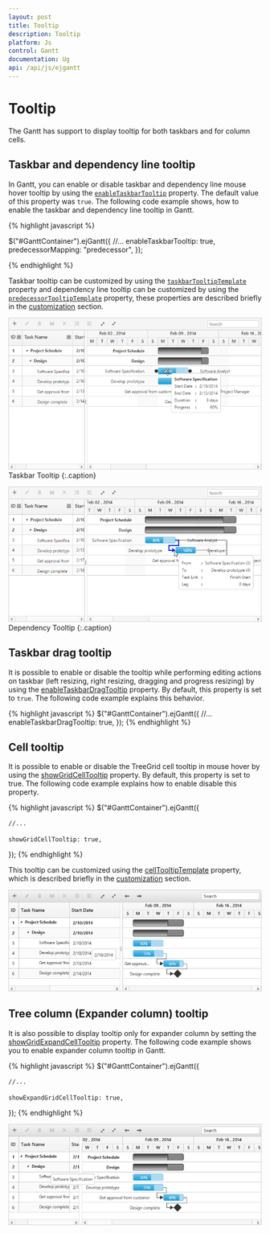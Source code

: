 ```yaml
---
layout: post
title: Tooltip
description: Tooltip
platform: Js
control: Gantt
documentation: Ug
api: /api/js/ejgantt
---
```

# Tooltip

The Gantt has support to display tooltip for both taskbars and for column cells.

## Taskbar and dependency line tooltip

In Gantt, you can enable or disable taskbar and dependency line mouse hover tooltip by using the [`enableTaskbarTooltip`](/api/js/ejgantt#members:enabletaskbartooltip) property. The default value of this property was `true`. The following code example shows, how to enable the taskbar and dependency line tooltip in Gantt.

{% highlight javascript %}

$("#GanttContainer").ejGantt({
    //...
    enableTaskbarTooltip: true,
    predecessorMapping: "predecessor",
});

{% endhighlight %}

Taskbar tooltip can be customized by using the [`taskbarTooltipTemplate`](/api/js/ejgantt#members:taskbartooltiptemplate) property and  dependency line tooltip can be customized by using the [`predecessorTooltipTemplate`](/api/js/ejgantt#members:predecessortooltiptemplate) property, these properties are described briefly in the [customization](/js/gantt/customizations) section.

![](/js/Gantt/Tooltip_images/Tooltip_img3.png)
Taskbar Tooltip
{:.caption}

![](/js/Gantt/Tooltip_images/Tooltip_img4.png)
Dependency Tooltip
{:.caption}

## Taskbar drag tooltip

It is possible to enable or disable the tooltip while performing editing actions on taskbar (left resizing, right resizing, dragging and progress resizing) by using the [enableTaskbarDragTooltip](/api/js/ejgantt#members:enabletaskbardragtooltip) property. By default, this property is set to `true`. The following code example explains this behavior.

{% highlight javascript %}
$("#GanttContainer").ejGantt({
    //...
    enableTaskbarDragTooltip: true,
});
{% endhighlight %}

## Cell tooltip

It is possible to enable or disable the TreeGrid cell tooltip in mouse hover by using the [showGridCellTooltip](/api/js/ejgantt#members:showgridcelltooltip) property. By default, this property is set to true. The following code example explains how to enable disable this property.

{% highlight javascript %}
$("#GanttContainer").ejGantt({

    //...

    showGridCellTooltip: true,

});
{% endhighlight %}

This tooltip can be customized using the [cellTooltipTemplate](/api/js/ejgantt#members:celltooltiptemplate) property, which is described briefly in the [customization](/js/gantt/customizations) section.

![](/js/Gantt/Tooltip_images/Tooltip_img1.png)

## Tree column (Expander column) tooltip 

It is also possible to display tooltip only for expander column by setting the [showGridExpandCellTooltip](/api/js/ejgantt#members:showgridexpandcelltooltip) property. The following code example shows you to enable expander column tooltip in Gantt.

{% highlight javascript %}
$("#GanttContainer").ejGantt({

    //...

    showExpandGridCellTooltip: true,

});
{% endhighlight %}

![](/js/Gantt/Tooltip_images/Tooltip_img2.png)

